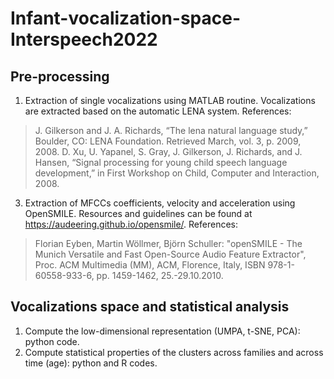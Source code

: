 # Infant-vocalization-space-Interspeech2022

## Pre-processing
1. Extraction of single vocalizations using MATLAB routine. Vocalizations are extracted based on the automatic LENA system. References:
> J. Gilkerson and J. A. Richards, “The lena natural language study,” Boulder, CO: LENA Foundation. Retrieved March, vol. 3, p. 2009, 2008. 
> D. Xu, U. Yapanel, S. Gray, J. Gilkerson, J. Richards, and J. Hansen, “Signal processing for young child speech language development,” in First Workshop on Child, Computer and Interaction, 2008.
3. Extraction of MFCCs coefficients, velocity and acceleration using OpenSMILE. Resources and guidelines can be found at https://audeering.github.io/opensmile/. References:
> Florian Eyben, Martin Wöllmer, Björn Schuller: "openSMILE - The Munich Versatile and Fast Open-Source Audio Feature Extractor", Proc. ACM Multimedia (MM), ACM, Florence, Italy, ISBN 978-1-60558-933-6, pp. 1459-1462, 25.-29.10.2010.

## Vocalizations space and statistical analysis
1. Compute the low-dimensional representation (UMPA, t-SNE, PCA): python code.
2. Compute statistical properties of the clusters across families and across time (age): python and R codes.
